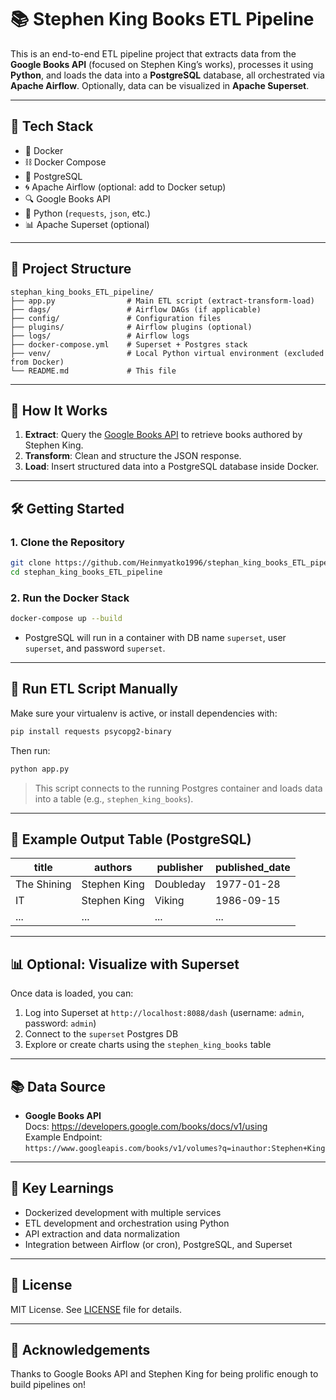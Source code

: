 # 📚 Stephen King Books ETL Pipeline

This is an end-to-end ETL pipeline project that extracts data from the **Google Books API** (focused on Stephen King’s works), processes it using **Python**, and loads the data into a **PostgreSQL** database, all orchestrated via **Apache Airflow**. Optionally, data can be visualized in **Apache Superset**.

---

## 🔧 Tech Stack

- 🐳 Docker
- ⛓️ Docker Compose
- 🐘 PostgreSQL
- 🌀 Apache Airflow (optional: add to Docker setup)
- 🔍 Google Books API
- 🐍 Python (`requests`, `json`, etc.)
- 📊 Apache Superset (optional)

---

## 📁 Project Structure

```
stephan_king_books_ETL_pipeline/
├── app.py                # Main ETL script (extract-transform-load)
├── dags/                 # Airflow DAGs (if applicable)
├── config/               # Configuration files
├── plugins/              # Airflow plugins (optional)
├── logs/                 # Airflow logs
├── docker-compose.yml    # Superset + Postgres stack
├── venv/                 # Local Python virtual environment (excluded from Docker)
└── README.md             # This file
```

---

## 🚀 How It Works

1. **Extract**: Query the [Google Books API](https://developers.google.com/books) to retrieve books authored by Stephen King.
2. **Transform**: Clean and structure the JSON response.
3. **Load**: Insert structured data into a PostgreSQL database inside Docker.

---

## 🛠️ Getting Started

### 1. Clone the Repository

```bash
git clone https://github.com/Heinmyatko1996/stephan_king_books_ETL_pipeline
cd stephan_king_books_ETL_pipeline
```

### 2. Run the Docker Stack

```bash
docker-compose up --build
```

- PostgreSQL will run in a container with DB name `superset`, user `superset`, and password `superset`.

---

## 🐍 Run ETL Script Manually

Make sure your virtualenv is active, or install dependencies with:

```bash
pip install requests psycopg2-binary
```

Then run:

```bash
python app.py
```

> This script connects to the running Postgres container and loads data into a table (e.g., `stephen_king_books`).

---

## 🧪 Example Output Table (PostgreSQL)

| title                         | authors        | publisher       | published_date |
|------------------------------|----------------|------------------|----------------|
| The Shining                  | Stephen King   | Doubleday        | 1977-01-28     |
| IT                           | Stephen King   | Viking           | 1986-09-15     |
| ...                          | ...            | ...              | ...            |

---

## 📊 Optional: Visualize with Superset

Once data is loaded, you can:
1. Log into Superset at `http://localhost:8088/dash` (username: `admin`, password: `admin`)
2. Connect to the `superset` Postgres DB
3. Explore or create charts using the `stephen_king_books` table

---

## 📚 Data Source

- **Google Books API**  
  Docs: https://developers.google.com/books/docs/v1/using  
  Example Endpoint:  
  `https://www.googleapis.com/books/v1/volumes?q=inauthor:Stephen+King`

---

## 🧠 Key Learnings

- Dockerized development with multiple services
- ETL development and orchestration using Python
- API extraction and data normalization
- Integration between Airflow (or cron), PostgreSQL, and Superset

---

## 📄 License

MIT License. See [LICENSE](LICENSE) file for details.

---

## 🙌 Acknowledgements

Thanks to Google Books API and Stephen King for being prolific enough to build pipelines on!
